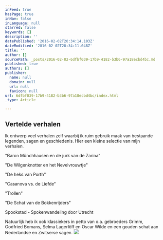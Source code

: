 ```yaml
---
inFeed: true
hasPage: true
inNav: false
inLanguage: null
starred: false
keywords: []
description: ''
datePublished: '2016-02-02T20:34:14.103Z'
dateModified: '2016-02-02T20:34:11.048Z'
title: ''
author: []
sourcePath: _posts/2016-02-02-6dfbf039-17b9-4182-b3b6-97a18ecbd4bc.md
published: true
authors: []
publisher:
  name: null
  domain: null
  url: null
  favicon: null
url: 6dfbf039-17b9-4182-b3b6-97a18ecbd4bc/index.html
_type: Article

---
```

## Vertelde verhalen

Ik ontwerp veel verhalen zelf waarbij ik ruim gebruik maak van bestaande legenden, sagen en geschiedenis. Hier een kleine selectie van mijn verhalen.

"Baron Münchhausen en de jurk van de Zarina"

"De Wilgenknotter en het Nevelvrouwtje"

"De heks van Porth"

"Casanova vs. de Liefde"

"Trollen"

"De Schat van de Bokkenrijders"

Spookstad - Spokenwandeling door Utrecht

Natuurlijk heb ik ook klassiekers in petto van o.a. gebroeders Grimm, Godfried Bomans, Selma Lagerlöff en Oscar Wilde en een gouden schat aan Nederlandse en Zwitserse sagen.
![](https://the-grid-user-content.s3-us-west-2.amazonaws.com/5d971bc5-805d-4f5c-b062-66cc99afb0e6.jpg)